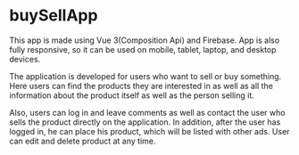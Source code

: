 # buySellApp

This app is made using Vue 3(Composition Api) and Firebase. App is also fully responsive, so it can be used on mobile, tablet, laptop, and desktop devices.

The application is developed for users who want to sell or buy something. Here users can find the products they are interested in as well as all the information about the product itself as well as the person selling it.

Also, users can log in and leave comments as well as contact the user who sells the product directly on the application. In addition, after the user has logged in, he can place his product, which will be listed with other ads. User can edit and delete product at any time.
